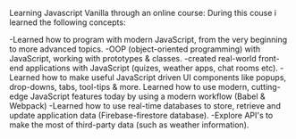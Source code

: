 Learning Javascript Vanilla through an online course:
During this couse i learned the following concepts:

-Learned how to program with modern JavaScript, from the very beginning to more advanced topics.
-OOP (object-oriented programming) with JavaScript, working with prototypes & classes.
-created real-world front-end applications with JavaScript (quizes, weather apps, chat rooms etc).
-Learned how to make useful JavaScript driven UI components like popups, drop-downs, tabs, tool-tips & more.
Learned how to use modern, cutting-edge JavaScript features today by using a modern workflow (Babel & Webpack)
-Learned how to use real-time databases to store, retrieve and update application data (Firebase-firestore database).
-Explore API's to make the most of third-party data (such as weather information).
